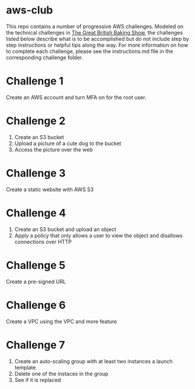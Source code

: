 # aws-club
This repo contains a number of progressive AWS challenges. Modeled on the technical challenges in [The Great British Baking Show](https://www.netflix.com/title/80063224), the challenges listed below describe what is to be accomplished but do not include step by step instructions or helpful tips along the way. For more information on how to complete each challenge, please see the instructions.md file in the corresponding challenge folder.

# Challenge 1
Create an AWS account and turn MFA on for the root user.

# Challenge 2
1. Create an S3 bucket
1. Upload a picture of a cute dog to the bucket
1. Access the picture over the web

# Challenge 3
Create a static website with AWS S3

# Challenge 4
1. Create an S3 bucket and upload an object
1. Apply a policy that only allows a user to view the object and disallows connections over HTTP

# Challenge 5
Create a pre-signed URL

# Challenge 6
Create a VPC using the VPC and more feature

# Challenge 7
1. Create an auto-scaling group with at least two instances a launch template
1. Delete one of the instaces in the group
1. See if it is replaced